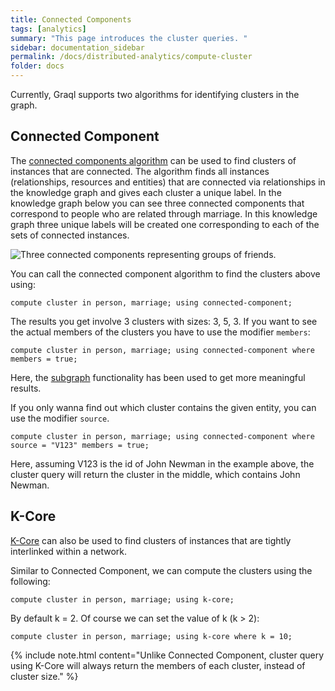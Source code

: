```yaml
---
title: Connected Components
tags: [analytics]
summary: "This page introduces the cluster queries. "
sidebar: documentation_sidebar
permalink: /docs/distributed-analytics/compute-cluster
folder: docs
---
```


Currently, Graql supports two algorithms for identifying clusters in the graph.

## Connected Component

The [connected components algorithm](https://en.wikipedia.org/wiki/Connected_component_(graph_theory))
can be used to find clusters of instances that are connected.
The algorithm finds all instances (relationships, resources and entities) 
that are connected via relationships in the knowledge graph and gives each cluster a unique label.
In the knowledge graph below you can see three connected components 
that correspond to people who are related through marriage.
In this knowledge graph three unique labels will be created one corresponding to each of the sets of connected instances.

 ![Three connected components representing groups of friends.](/images/analytics_conn_comp.png)

You can call the connected component algorithm to find the clusters above using:

```graql
compute cluster in person, marriage; using connected-component;
```

The results you get involve 3 clusters with sizes: 3, 5, 3.
If you want to see the actual members of the clusters you have to use the modifier `members`:

```graql
compute cluster in person, marriage; using connected-component where members = true;
```

Here, the [subgraph](./overview) functionality has been used to get more meaningful results. 

If you only wanna find out which cluster contains the given entity, you can use the modifier `source`.
 
```graql-test-ignore
compute cluster in person, marriage; using connected-component where source = "V123" members = true;
```
Here, assuming V123 is the id of John Newman in the example above, 
the cluster query will return the cluster in the middle, which contains John Newman.

## K-Core
[K-Core](https://en.wikipedia.org/wiki/Degeneracy_(graph_theory)#k-Cores) can also be used
to find clusters of instances that are tightly interlinked within a network.

Similar to Connected Component, we can compute the clusters using the following:

```graql
compute cluster in person, marriage; using k-core;
```

By default k = 2. Of course we can set the value of k (k > 2):

```graql
compute cluster in person, marriage; using k-core where k = 10;
```

{% include note.html content="Unlike Connected Component, cluster query using K-Core 
will always return the members of each cluster, instead of cluster size." %}

